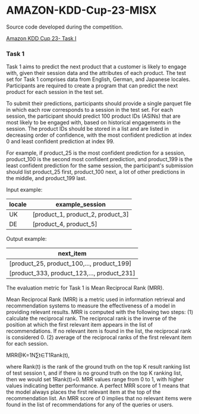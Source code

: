 # AMAZON-KDD-Cup-23-MISX
Source code developed during the competition. 

[Amazon KDD Cup 23- Task I](https://www.aicrowd.com/challenges/amazon-kdd-cup-23-multilingual-recommendation-challenge/problems/task-1-next-product-recommendation)

<h3>Task 1</h3>

<p>Task 1 aims to predict the next product that a customer is likely to engage with, given their session data and the attributes of each product. The test set for Task 1 comprises data from English, German, and Japanese locales. Participants are required to create a program that can predict the next product for each session in the test set.</p>

<p>To submit their predictions, participants should provide a single parquet file in which each row corresponds to a session in the test set. For each session, the participant should predict 100 product IDs (ASINs) that are most likely to be engaged with, based on historical engagements in the session. The product IDs should be stored in a list and are listed in decreasing order of confidence, with the most confident prediction at index 0 and least confident prediction at index 99.</p>

<p>For example, if product_25 is the most confident prediction for a session, product_100 is the second most confident prediction, and product_199 is the least confident prediction for the same session, the participant's submission should list product_25 first, product_100 next, a lot of other predictions in the middle, and product_199 last.</p>

<p>Input example:</p>

<table>
	<thead>
		<tr>
			<th>locale</th>
			<th>example_session</th>
		</tr>
	</thead>
	<tbody>
		<tr>
			<td>UK</td>
			<td>[product_1, product_2, product_3]</td>
		</tr>
		<tr>
			<td>DE</td>
			<td>[product_4, product_5]</td>
		</tr>
	</tbody>
</table>

<p>Output example:</p>

<table>
	<thead>
		<tr>
			<th>next_item</th>
		</tr>
	</thead>
	<tbody>
		<tr>
			<td>[product_25, product_100,…, product_199]</td>
		</tr>
		<tr>
			<td>[product_333, product_123,…, product_231]</td>
		</tr>
	</tbody>
</table>

<p>The evaluation metric for Task 1 is Mean Reciprocal Rank (MRR).</p>

<p>Mean Reciprocal Rank (MRR) is a metric used in information retrieval and recommendation systems to measure the effectiveness of a model in providing relevant results. MRR is computed with the following two steps: (1) calculate the reciprocal rank. The reciprocal rank is the inverse of the position at which the first relevant item appears in the list of recommendations. If no relevant item is found in the list, the reciprocal rank is considered 0. (2) average of the reciprocal ranks of the first relevant item for each session.</p>

<p>MRR@K=1N∑t∈T1Rank(t),</p>

<p>where Rank(t) is the rank of the ground truth on the top K result ranking list of test session t, and if there is no ground truth on the top K ranking list, then we would set 1Rank(t)=0. MRR values range from 0 to 1, with higher values indicating better performance. A perfect MRR score of 1 means that the model always places the first relevant item at the top of the recommendation list. An MRR score of 0 implies that no relevant items were found in the list of recommendations for any of the queries or users.</p>
